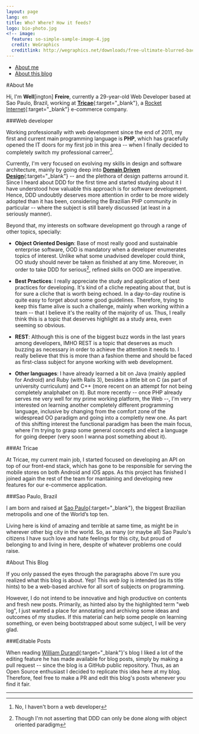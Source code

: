 ```yaml
---
layout: page
lang: en
title: Who? Where? How it feeds?
logo: bio-photo.jpg
<!-- image:
  feature: so-simple-sample-image-4.jpg
  credit: WeGraphics
  creditlink: http://wegraphics.net/downloads/free-ultimate-blurred-background-pack/ -->
---
```


- [About me](#about_me)
- [About this blog](#about_blog)

#<a name="about_me"></a>About Me

Hi, I'm **Well**[ington] **Freire**, currently a 29-year-old Web Developer based at Sao Paulo, Brazil, working at [**Tricae**](http://www.tricae.com.br){:target="_blank"}, a [Rocket Internet](https://www.rocket-internet.com){:target="_blank"} e-commerce company.

###Web developer

Working professionally with web development since the end of 2011, my first and current main programming language is **PHP**, which has gracefully opened the IT doors for my first job in this area -- when I finally decided to completely switch my professional carreer[^1].

Currently, I'm very focused on evolving my skills in design and software architecture, mainly by going deep into [**Domain Driven Design**](http://dddcommunity.org/learning-ddd/what_is_ddd/){:target="_blank"} -- and the plethora of design patterns arround it. Since I heard about DDD for the first time and started studying about it I have understood how valuable this approach is for software development. Hence, DDD undoubtly deserves more attention in order to be more widely adopted than it has been, considering the Brazilian PHP community in particular -- where the subject is still barely discussed (at least in a seriously manner).

Beyond that, my interests on software development go through a range of other topics, specially:

- **Object Oriented Design**: Base of most really good and sustainable enterprise software, OOD is mandatory when a developer enumerates topics of interest. Unlike what some unadvised developer could think, OO study should never be taken as finished at any time. Moreover, in order to take DDD for serious[^2], refined skills on OOD are imperative.

- **Best Practices**: I really appreciate the study and application of best practices for developing. It's kind of a cliche repeating about that, but is for sure a cliche that is worth being echoed. In a day-to-day routine is quite easy to forget about some good guidelines. Therefore, trying to keep this flame alive is such a challenge, mainly when working within a team -- that I believe it's the reality of the majority of us. Thus, I really think this is a topic that deserves highlight as a study area, even seeming so obvious.

- **REST**: Although this is one of the biggest buzz words in the last years among developers, IMHO REST is a topic that deserves as much buzzing as necessary in order to achieve the attention it needs to. I really believe that this is more than a fashion theme and should be faced as first-class subject for anyone working with web development.

- **Other languages**: I have already learned a bit on Java (mainly applied for Android) and Ruby (with Rails 3), besides a little bit on C (as part of university curriculum) and C++ (more recent on an attempt for not being completely analphabet on it). But more recently -- once PHP already serves me very well for my prime working platform, the Web --, I'm very interested on learning another completely different programming language, inclusive by changing from the comfort zone of the widespread OO paradigm and going into a completly new one. As part of this shifting interest the functional paradigm has been the main focus, where I'm trying to grasp some general concepts and elect a language for going deeper (very soon I wanna post something about it).

###At Tricae

At Tricae, my current main job, I started focused on developing an API on top of our front-end stack, which has gone to be responsible for serving the mobile stores on both Android and iOS apps. As this project has finished I joined again the rest of the team for mantaining and developing new features for our e-commerce application.

###Sao Paulo, Brazil

I am born and raised at [Sao Paulo](http://en.wikipedia.org/wiki/S%C3%A3o_Paulo){:target="_blank"}, the biggest Brazilian metropolis and one of the World’s top ten. 

Living here is kind of amazing and terrible at same time, as might be in wherever other big city in the world. So, as many (or maybe all) Sao Paulo's citizens I have such love and hate feelings for this city, but proud of belonging to and living in here, despite of whatever problems one could raise.

#<a name="about_blog"></a>About This Blog

If you only passed the eyes through the paragraphs above I'm sure you realized what this blog is about. Yep! This *web log* is intended (as its title hints) to be a web-based archive for all sort of subjects on programming.

However, I do not intend to be innovative and high productive on contents and fresh new posts. Primarily, as hinted also by the highlighted term "web log", I just wanted a place for annotating and archiving some ideas and outcomes of my studies. If this material can help some people on learning something, or even being bootstrapped about some subject, I will be very glad.

###Editable Posts

When reading [William Durand](http://williamdurand.fr/){:target="_blank"}'s blog I liked a lot of the editing feature he has made available for blog posts, simply by making a pull request -- since the blog is a GitHub public repository. Thus, as an Open Source enthusiast I decided to replicate this idea here at my blog. Therefore, feel free to make a PR and edit this blog's posts whenever you find it fair.

---

[^1]: No, I haven't born a web developer

[^2]: Though I'm not asserting that DDD can only be done along with object oriented paradigm